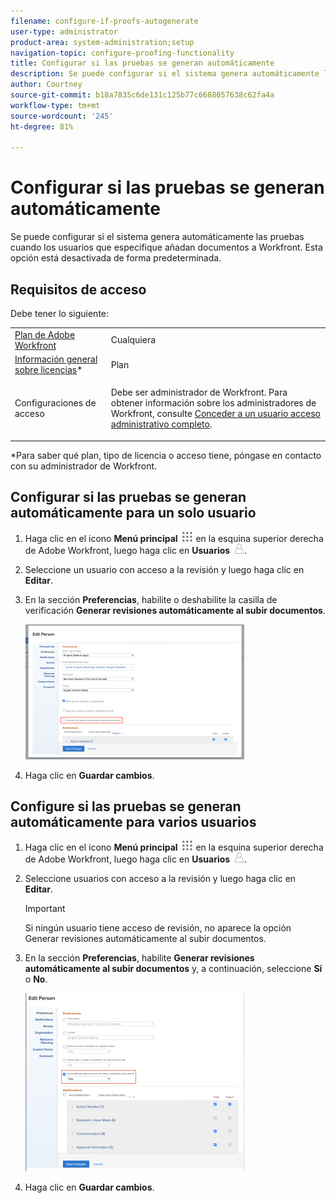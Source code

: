 ```yaml
---
filename: configure-if-proofs-autogenerate
user-type: administrator
product-area: system-administration;setup
navigation-topic: configure-proofing-functionality
title: Configurar si las pruebas se generan automáticamente
description: Se puede configurar si el sistema genera automáticamente las pruebas cuando los usuarios que especifique añadan documentos a Workfront. Esta opción está desactivada de forma predeterminada.
author: Courtney
source-git-commit: b18a7835c6de131c125b77c6688057638c62fa4a
workflow-type: tm+mt
source-wordcount: '245'
ht-degree: 81%

---
```



# Configurar si las pruebas se generan automáticamente

Se puede configurar si el sistema genera automáticamente las pruebas cuando los usuarios que especifique añadan documentos a Workfront. Esta opción está desactivada de forma predeterminada.

## Requisitos de acceso

Debe tener lo siguiente:

<table style="table-layout:auto"> 
 <col> 
 <col> 
 <tbody> 
  <tr> 
   <td role="rowheader"><a href="https://business.adobe.com/products/workfront/pricing.html" target="_blank">Plan de Adobe Workfront</a> </td> 
   <td>Cualquiera</td> 
  </tr> 
  <tr> 
   <td role="rowheader"><a href="../../../administration-and-setup/add-users/access-levels-and-object-permissions/wf-licenses.md" class="MCXref xref">Información general sobre licencias</a>*</td> 
   <td>Plan</td> 
  </tr> 
  <tr> 
   <td role="rowheader">Configuraciones de acceso</td> 
   <td> <p>Debe ser administrador de Workfront. Para obtener información sobre los administradores de Workfront, consulte <a href="../../../administration-and-setup/add-users/configure-and-grant-access/grant-a-user-full-administrative-access.md" class="MCXref xref">Conceder a un usuario acceso administrativo completo</a>.</p> </td> 
  </tr> 
 </tbody> 
</table>

&#42;Para saber qué plan, tipo de licencia o acceso tiene, póngase en contacto con su administrador de Workfront.

## Configurar si las pruebas se generan automáticamente para un solo usuario

1. Haga clic en el icono **Menú principal** ![Icono del menú principal](assets/main-menu-icon.png) en la esquina superior derecha de Adobe Workfront, luego haga clic en **Usuarios** ![Usuarios](assets/users-icon-in-main-menu.png).
1. Seleccione un usuario con acceso a la revisión y luego haga clic en **Editar**.
1. En la sección **Preferencias**, habilite o deshabilite la casilla de verificación **Generar revisiones automáticamente al subir documentos**.

   ![Generar revisiones automáticamente](assets/autogenerate-proofs-350x216.png)

1. Haga clic en **Guardar cambios**.

## Configure si las pruebas se generan automáticamente para varios usuarios

1. Haga clic en el icono **Menú principal** ![Icono del menú principal](assets/main-menu-icon.png) en la esquina superior derecha de Adobe Workfront, luego haga clic en **Usuarios** ![Icono de usuarios](assets/users-icon-in-main-menu.png).
1. Seleccione usuarios con acceso a la revisión y luego haga clic en **Editar**.

   >[!IMPORTANT]
   >
   >Si ningún usuario tiene acceso de revisión, no aparece la opción Generar revisiones automáticamente al subir documentos.

1. En la sección **Preferencias**, habilite **Generar revisiones automáticamente al subir documentos** y, a continuación, seleccione **Sí** o **No**.

   ![Pruebas generadas automáticamente en lotes](assets/autogenerate-proofs-bulk-350x285.png)

1. Haga clic en **Guardar cambios**.

